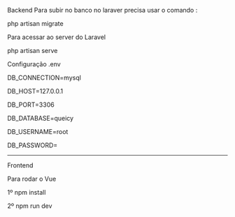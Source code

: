 Backend
Para subir no banco no laraver precisa usar o comando :

php artisan migrate

Para acessar ao server do Laravel 


php artisan serve

Configuração .env

DB_CONNECTION=mysql

DB_HOST=127.0.0.1

DB_PORT=3306

DB_DATABASE=queicy

DB_USERNAME=root

DB_PASSWORD=


******************************************************************************************************************

Frontend


Para rodar o Vue 

 1º npm install
 
2º npm run dev
